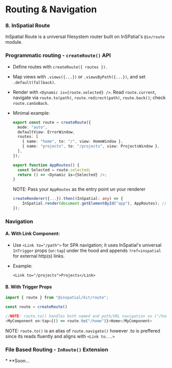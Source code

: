 
# Routing & Navigation

### 8. InSpatial Route

InSpatial Route is a universal filesystem router built on InSPatial's `@in/route` module.

### Programmatic routing - `createRoute()` API

- Define routes with `createRoute({ routes })`.
- Map views with `.views({...})` or `.viewsByPath({...})`, and set `.default(fallback)`.
- Render with `<Dynamic is={route.selected} />`. Read `route.current`, navigate via `route.to(path)`, `route.redirect(path)`, `route.back()`; check `route.canGoBack`.
- Minimal example:

  ```ts
  export const route = createRoute({
    mode: "auto",
    defaultView: ErrorWindow,
    routes: [
      { name: "home", to: "/", view: HomeWindow },
      { name: "projects", to: "/projects", view: ProjectsWindow },
    ],
  });

  export function AppRoutes() {
    const Selected = route.selected;
    return () => <Dynamic is={Selected} />;
  }
  ```

  NOTE: Pass your `AppRoutes` as the entry point un your renderer

  ```ts
  createRenderer({...}).then((InSpatial: any) => {
      InSpatial.render(document.getElementById("app"), AppRoutes); // Import you Approutes
  });
  ```

### Navigation

#### A. With Link Component:

- Use `<Link to="/path">` for SPA navigation; it uses InSpatial's universal `InTrigger` props (`on:tap`) under the hood and appends `?ref=inspatial` for external http(s) links.
- Example:

  ```tsx
  <Link to="/projects">Projects</Link>
  ```

#### B. With Trigger Props

```ts
import { route } from "@inspatial/kit/route";

const route = createRoute()

//NOTE: route.to() handles both named and path/URL navigation so ("/home") or ("home") will both work
<MyComponent on:tap={() => route.to("/home")}>Home</MyComponent>
```

NOTE: `route.to()` is an alias of `route.navigate()` however .to is preffered since its reads fluently and aligns with `<Link to...>`

### File Based Routing - `InRoute()` Extension

\* \*\*Soon...